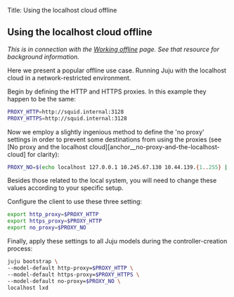 Title: Using the localhost cloud offline

## Using the localhost cloud offline

*This is in connection with the [Working offline][charms-offline] page. See
that resource for background information.*

Here we present a popular offline use case. Running Juju with the localhost
cloud in a network-restricted environment.

Begin by defining the HTTP and HTTPS proxies. In this example they happen to be
the same:

```bash
PROXY_HTTP=http://squid.internal:3128
PROXY_HTTPS=http://squid.internal:3128
```

Now we employ a slightly ingenious method to define the 'no proxy' settings in
order to prevent some destinations from using the proxies (see
[No proxy and the localhost cloud][anchor__no-proxy-and-the-localhost-cloud]
for clarity):

```bash
PROXY_NO=$(echo localhost 127.0.0.1 10.245.67.130 10.44.139.{1..255} | sed 's/ /,/g')
```

Besides those related to the local system, you will need to change these values
according to your specific setup.

Configure the client to use these three setting:

```bash
export http_proxy=$PROXY_HTTP
export https_proxy=$PROXY_HTTP
export no_proxy=$PROXY_NO
```

Finally, apply these settings to all Juju models during the controller-creation
process:

```bash
juju bootstrap \
--model-default http-proxy=$PROXY_HTTP \
--model-default https-proxy=$PROXY_HTTPS \
--model-default no-proxy=$PROXY_NO \
localhost lxd
```


<!-- LINKS -->

[charms-offline]: ./charms-offline.html
